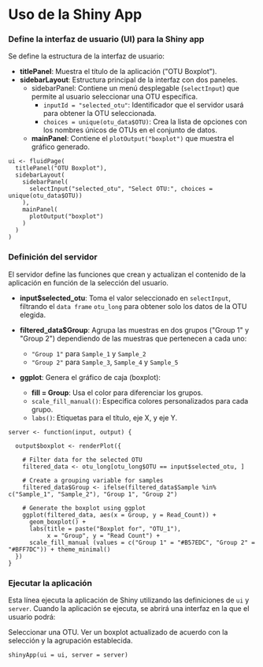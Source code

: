 # Uso de la Shiny App  
### Define la interfaz de usuario (UI) para la Shiny app  
Se define la estructura de la interfaz de usuario:
- **titlePanel**: Muestra el título de la aplicación ("OTU Boxplot").
- **sidebarLayout**: Estructura principal de la interfaz con dos paneles.
  - sidebarPanel: Contiene un menú desplegable (```selectInput```) que permite al usuario seleccionar una OTU específica.
    - ```inputId = "selected_otu"```: Identificador que el servidor usará para obtener la OTU seleccionada.
    - ```choices = unique(otu_data$OTU)```: Crea la lista de opciones con los nombres únicos de OTUs en el conjunto de datos.
  - **mainPanel**: Contiene el ```plotOutput("boxplot")``` que muestra el gráfico generado.
```
ui <- fluidPage(
  titlePanel("OTU Boxplot"),
  sidebarLayout(
    sidebarPanel(
      selectInput("selected_otu", "Select OTU:", choices = unique(otu_data$OTU))
    ),
    mainPanel(
      plotOutput("boxplot")
    )
  )
)
```

### Definición del servidor

El servidor define las funciones que crean y actualizan el contenido de la aplicación en función de la selección del usuario.

- **input$selected_otu**: Toma el valor seleccionado en ```selectInput```, filtrando el ```data frame``` ```otu_long``` para obtener solo los datos de la OTU elegida.

- **filtered_data$Group**: Agrupa las muestras en dos grupos ("Group 1" y "Group 2") dependiendo de las muestras que pertenecen a cada uno:

  - ```"Group 1"``` para ```Sample_1``` y ```Sample_2```
  - ```"Group 2"``` para ```Sample_3```, ```Sample_4``` y ```Sample_5```
- **ggplot**: Genera el gráfico de caja (boxplot):

  - **fill = Group**: Usa el color para diferenciar los grupos. 
  - ```scale_fill_manual()```: Especifica colores personalizados para cada grupo.
  - ```labs()```: Etiquetas para el título, eje X, y eje Y.
```
server <- function(input, output) {
  
  output$boxplot <- renderPlot({
    
    # Filter data for the selected OTU
    filtered_data <- otu_long[otu_long$OTU == input$selected_otu, ]
    
    # Create a grouping variable for samples
    filtered_data$Group <- ifelse(filtered_data$Sample %in% c("Sample_1", "Sample_2"), "Group 1", "Group 2")
    
    # Generate the boxplot using ggplot
    ggplot(filtered_data, aes(x = Group, y = Read_Count)) +
      geom_boxplot() +
      labs(title = paste("Boxplot for", "OTU_1"),
           x = "Group", y = "Read Count") +
      scale_fill_manual (values = c("Group 1" = "#B57EDC", "Group 2" = "#BFF7DC")) + theme_minimal()
  })
}
```
### Ejecutar la aplicación

Esta línea ejecuta la aplicación de Shiny utilizando las definiciones de ```ui``` y ```server```. Cuando la aplicación se ejecuta, se abrirá una interfaz en la que el usuario podrá:

Seleccionar una OTU.
Ver un boxplot actualizado de acuerdo con la selección y la agrupación establecida.
```
shinyApp(ui = ui, server = server)
```
